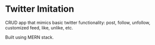 # Twitter Imitation

CRUD app that mimics basic twitter functionality: post, follow, unfollow, customized feed, like, unlike, etc. 

Built using MERN stack.

